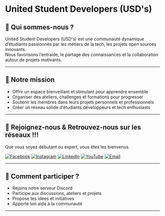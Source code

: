 # United Student Developers (USD's)


## 🎯 Qui sommes-nous ?

United Student Developers (USD's) est une communauté dynamique d’étudiants passionnés par les métiers de la tech, les projets open sources innovants.  
Nous favorisons l’entraide, le partage des connaissances et la collaboration autour de projets motivants.

---

## 🚀 Notre mission

- Offrir un espace bienveillant et stimulant pour apprendre ensemble  
- Organiser des ateliers, challenges et formations pour progresser  
- Soutenir les membres dans leurs projets personnels et professionnels  
- Créer un réseau solide d’étudiants développeurs et tech enthusiasts

---

## 📢 Rejoignez-nous & Retrouvez-nous sur les réseaux !!!

Que vous soyez débutant ou expert, vous êtes les bienvenus.  


[![Facebook](https://img.shields.io/badge/Facebook-1877F2?style=for-the-badge&logo=facebook&logoColor=white)](http://facebook.com/share/1BLUBuXc83/) 
[![Instagram](https://img.shields.io/badge/Instagram-E4405F?style=for-the-badge&logo=instagram&logoColor=white)](http://instagram.com/usdscommunity) 
[![LinkedIn](https://img.shields.io/badge/LinkedIn-0A66C2?style=for-the-badge&logo=linkedin&logoColor=white)](http://linkedin.com/company/united-student-developers/) 
[![YouTube](https://img.shields.io/badge/YouTube-FF0000?style=for-the-badge&logo=youtube&logoColor=white)](http://youtube.com/@unitedstudentdevelopers) 
[![Email](https://img.shields.io/badge/Email-D14836?style=for-the-badge&logo=gmail&logoColor=white)](mailto:communityusds@yahoo.com)


---

## 💬 Comment participer ?

- Rejoins notre serveur Discord  
- Participe aux discussions, ateliers et projets  
- Propose tes idées et initiatives  
- Apporte ton aide à la communauté

---
